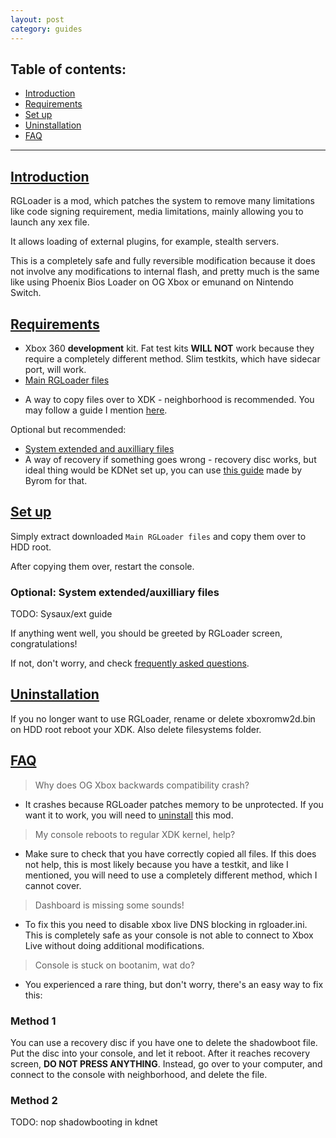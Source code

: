 ```yaml
---
layout: post
category: guides
---
```


## Table of contents:
- [Introduction](#introduction)
- [Requirements](#requirements)
- [Set up](#set-up)
- [Uninstallation](#uninstallation)
- [FAQ](#faq)

---

## [Introduction](#introduction)
RGLoader is a mod, which patches the system to remove many limitations like code signing requirement, media limitations, mainly allowing you to launch any xex file.

It allows loading of external plugins, for example, stealth servers.

This is a completely safe and fully reversible modification because it does not involve any modifications to internal flash, and pretty much is the same like using Phoenix Bios Loader on OG Xbox or emunand on Nintendo Switch.

## [Requirements](#requirements)
- Xbox 360 __development__ kit. Fat test kits __WILL NOT__ work because they require a completely different method. Slim testkits, which have sidecar port, will work.
- [Main RGLoader files](https://drive.google.com/file/d/1X7D3hGnJv8U1Z84jiJoQ305kUzKN83Vf/view?usp=drive_link)
* A way to copy files over to XDK - neighborhood is recommended. You may follow a guide I mention [here](https://dzastsed.github.io/how-to-dump-your-xdk-nand-preservation-of-undumped-recoveries.html#preparations).

Optional but recommended:

* [System extended and auxilliary files](https://drive.google.com/file/d/1S7tSdoSLamsUWr8fzpa4FwjJVk9Dp01_/view?usp=sharing)
* A way of recovery if something goes wrong - recovery disc works, but ideal thing would be KDNet set up, you can use [this guide](https://byrom.uk/tuts/setupkdnet/) made by Byrom for that.

## [Set up](#set-up)

Simply extract downloaded `Main RGLoader files` and copy them over to HDD root.

After copying them over, restart the console.

### Optional: System extended/auxilliary files

TODO: Sysaux/ext guide

If anything went well, you should be greeted by RGLoader screen, congratulations!

If not, don't worry, and check [frequently asked questions](#faq).


## [Uninstallation](#uninstallation)

If you no longer want to use RGLoader, rename or delete xboxromw2d.bin on HDD root reboot your XDK. Also delete filesystems folder.


## [FAQ](#faq)

> Why does OG Xbox backwards compatibility crash?

* It crashes because RGLoader patches memory to be unprotected. If you want it to work, you will need to [uninstall](#uninstallation) this mod.

> My console reboots to regular XDK kernel, help?

* Make sure to check that you have correctly copied all files. If this does not help, this is most likely because you have a testkit, and like I mentioned, you will need to use a completely different method, which I cannot cover.

> Dashboard is missing some sounds!

* To fix this you need to disable xbox live DNS blocking in rgloader.ini. This is completely safe as your console is not able to connect to Xbox Live without doing additional modifications.

> Console is stuck on bootanim, wat do?

* You experienced a rare thing, but don't worry, there's an easy way to fix this:

### Method 1
You can use a recovery disc if you have one to delete the shadowboot file. Put the disc into your console, and let it reboot. After it reaches recovery screen, __DO NOT PRESS ANYTHING__. Instead, go over to your computer, and connect to the console with neighborhood, and delete the file.

### Method 2
TODO: nop shadowbooting in kdnet